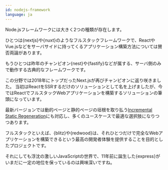 ```yaml
---
id: nodejs-framework  
language: ja
---
```


Node.jsフレームワークには大きく2つの種類が存在します。

ひとつは{nextjs}や{nuxt}のようなフルスタックフレームワークで、ReactやVue.jsなどをサーバサイドに持ってくるアプリケーション構築方法については賛否両論があります。

もうひとつは昨年のチャンピオン{nest}や{fastify}などが属する、サーバ側のみで動作する古典的なフレームワークです。

この分野では2018年にトップだったNext.jsが再びチャンピオンに返り咲きました。
当初はReactをSSRするだけのソリューションとして名を上げましたが、今ではReactでフルスタックWebアプリケーションを構築するソリューションの筆頭になっています。

最新バージョンでは動的ページと静的ページの垣根を取り払う[Incremental Static Regeneration](https://nextjs.org/docs/basic-features/data-fetching#incremental-static-regeneration)にも対応し、多くのユースケースで最適な選択肢になりつつあります。

フルスタックといえば、{blitz}や{redwood}は、それひとつだけで完全なWebアプリケーションを構築できるという最高の開発者体験を提供することを目的としたプロジェクトです。

それにしても浮沈の激しいJavaScriptの世界で、11年前に誕生した{express}がいまだに一定の地位を保っているのは興味深いですね。
